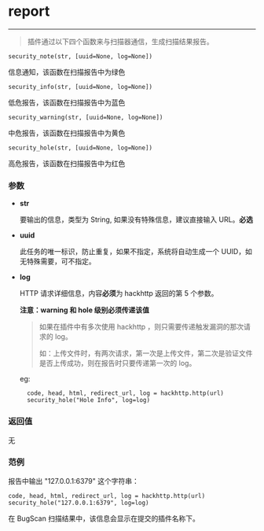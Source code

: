 # report
---

> 插件通过以下四个函数来与扫描器通信，生成扫描结果报告。

```
security_note(str, [uuid=None, log=None])
```

信息通知，该函数在扫描报告中为绿色

```
security_info(str, [uuid=None, log=None])
```

低危报告，该函数在扫描报告中为蓝色

```
security_warning(str, [uuid=None, log=None])
```
中危报告，该函数在扫描报告中为黄色

```
security_hole(str, [uuid=None, log=None])
```

高危报告，该函数在扫描报告中为红色

### 参数

* **str**

  要输出的信息，类型为 String, 如果没有特殊信息，建议直接输入 URL。**必选**

* **uuid**

  此任务的唯一标识，防止重复，如果不指定，系统将自动生成一个 UUID，如无特殊需要，可不指定。

* **log**

  HTTP 请求详细信息，内容**必须**为 hackhttp 返回的第 5 个参数。 

  **注意：warning 和 hole 级别必须传递该值**

  > 如果在插件中有多次使用 hackhttp ，则只需要传递触发漏洞的那次请求的 log。
  >
  > 如：上传文件时，有两次请求，第一次是上传文件，第二次是验证文件是否上传成功，则在报告时只要传递第一次的 log。

  eg:

  ```
    code, head, html, redirect_url, log = hackhttp.http(url)
    security_hole("Hole Info", log=log)
  ```

### 返回值
 
 无

### 范例

报告中输出 "127.0.0.1:6379" 这个字符串：

```
code, head, html, redirect_url, log = hackhttp.http(url)
security_hole("127.0.0.1:6379", log=log)
```

在 BugScan 扫描结果中，该信息会显示在提交的插件名称下。